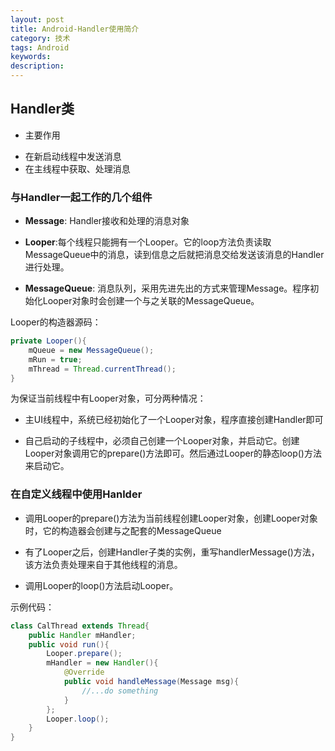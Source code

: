 ```yaml
---
layout: post
title: Android-Handler使用简介
category: 技术
tags: Android
keywords: 
description: 
---  
```

## Handler类
- 主要作用
 + 在新启动线程中发送消息
 + 在主线程中获取、处理消息


### 与Handler一起工作的几个组件

- **Message**: Handler接收和处理的消息对象

-  **Looper**:每个线程只能拥有一个Looper。它的loop方法负责读取MessageQueue中的消息，读到信息之后就把消息交给发送该消息的Handler进行处理。

-  **MessageQueue**: 消息队列，采用先进先出的方式来管理Message。程序初始化Looper对象时会创建一个与之关联的MessageQueue。

Looper的构造器源码：


```java
private Looper(){
	mQueue = new MessageQueue();
	mRun = true;
	mThread = Thread.currentThread();
}
```

为保证当前线程中有Looper对象，可分两种情况：

- 主UI线程中，系统已经初始化了一个Looper对象，程序直接创建Handler即可

- 自己启动的子线程中，必须自己创建一个Looper对象，并启动它。创建Looper对象调用它的prepare()方法即可。然后通过Looper的静态loop()方法来启动它。


### 在自定义线程中使用Hanlder

- 调用Looper的prepare()方法为当前线程创建Looper对象，创建Looper对象时，它的构造器会创建与之配套的MessageQueue 

- 有了Looper之后，创建Handler子类的实例，重写handlerMessage()方法，该方法负责处理来自于其他线程的消息。

- 调用Looper的loop()方法启动Looper。

示例代码：

```java
class CalThread extends Thread{
	public Handler mHandler;
	public void run(){
		Looper.prepare();
		mHandler = new Handler(){
			@Override
			public void handleMessage(Message msg){
				//...do something	
			}
		};
		Looper.loop();
	}
}
```
